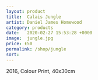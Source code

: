```yaml
---
layout: product
title:  Calais Jungle
artist: Daniel James Homewood
category: products
date:   2020-02-27 15:53:28 +0000
image:  jungle.jpg
price: £50
permalink: /shop/jungle
sort: 
---
```

2016, Colour Print, 40x30cm
